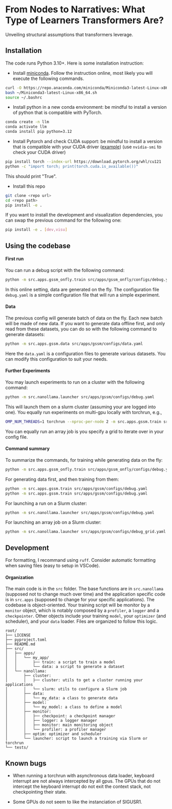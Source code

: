 # From Nodes to Narratives: What Type of Learners Transformers Are?

Unveiling structural assumptions that transformers leverage.

## Installation

The code runs Python 3.10+.
Here is some installation instruction:
- Install [miniconda](https://docs.conda.io/projects/miniconda/en/latest/). Follow the instruction online, most likely you will execute the following commands.
```bash
curl -O https://repo.anaconda.com/miniconda/Miniconda3-latest-Linux-x86_64.sh
bash ~/Miniconda3-latest-Linux-x86_64.sh
source ~/.bashrc
```
- Install python in a new conda environment: be mindful to install a version of python that is compatible with PyTorch.
```bash
conda create -n llm
conda activate llm
conda install pip python=3.12
```
- Install Pytorch and check CUDA support: be mindful to install a version that is compatible with your CUDA driver ([example](https://docs.nvidia.com/cuda/cuda-toolkit-release-notes/index.html)) (use `nvidia-smi` to check your CUDA driver)
```bash
pip install torch --index-url https://download.pytorch.org/whl/cu121
python -c "import torch; print(torch.cuda.is_available())"
```
This should print "True".
- Install this repo
```bash
git clone <repo url>
cd <repo path>
pip install -e .
```
If you want to install the development and visualization dependencies, you can swap the previous command for the following one:
```bash
pip install -e . [dev,visu]
```

## Using the codebase

#### First run
You can run a debug script with the following command:
```bash
python -m src.apps.gssm_onfly.train src/apps/gssm_onfly/configs/debug.yaml
```
In this online setting, data are generated on the fly. 
The configuration file `debug.yaml` is a simple configuration file that will run a simple experiment.

#### Data
The previous config will generate batch of data on the fly. Each new batch will be made of new data.
If you want to generate data offline first, and only read from these datasets, you can do so with the following command to generate datasets:
```bash
python -m src.apps.gssm.data src/apps/gssm/configs/data.yaml
```
Here the `data.yaml` is a configuration files to generate various datasets.
You can modify this configuration to suit your needs.

#### Further Experiments
You may launch experiments to run on a cluster with the following command:
```bash
python -m src.nanollama.launcher src/apps/gssm/configs/debug.yaml
```
This will launch them on a slurm cluster (assuming your are logged into one).
You equally run experiments on multi-gpu locally with torchrun, e.g.,
```bash
OMP_NUM_THREADS=1 torchrun --nproc-per-node 2 -m src.apps.gssm.train src/apps/gssm/configs/debug.yaml
```
You can equally run an array job is you specify a grid to iterate over in your config file.

#### Command summary
To summarize the commands, for training while generating data on the fly:
```bash
python -m src.apps.gssm_onfly.train src/apps/gssm_onfly/configs/debug.yaml
```
For generating data first, and then training from them:
```bash
python -m src.apps.gssm.train src/apps/gssm/configs/debug.yaml
python -m src.apps.gssm.train src/apps/gssm/configs/debug.yaml
```
For launching a run on a Slurm cluster:
```bash
python -m src.nanollama.launcher src/apps/gssm/configs/debug.yaml
```
For launching an array job on a Slurm cluster:
```bash
python -m src.nanollama.launcher src/apps/gssm/configs/debug_grid.yaml
```

## Development
For formatting, I recommand using `ruff`.
Consider automatic formatting when saving files (easy to setup in VSCode).

#### Organization
The main code is in the `src` folder.
The base functions are in `src.nanollama` (supposed not to change much over time) and the application specific code is in `src.apps` (supposed to change for your specific applications).
The codebase is object-oriented. Your training script will be monitor by a `monitor` object, which is notably composed by a `profiler`, a `logger` and a `checkpointer`.
Other objects include your training `model`, your `optimizer` (and scheduler), and your `data` loader.
Files are organized to follow this logic.
```
root/
├── LICENSE
├── pyproject.toml
├── README.md
├── src/
│   ├── apps/
│   │   └── my_app/
│   │       ├── train: a script to train a model
│   │       └── data: a script to generate a dataset
│   └── nanollama:
│       ├── cluster:
│       │   ├── cluster: utils to get a cluster running your applications
│       │   └── slurm: utils to configure a Slurm job
│       ├── data:
│       │   └── my_data: a class to generate data
│       ├── model:
│       │   └── my_model: a class to define a model
│       ├── monitor:
│       │   ├── checkpoint: a checkpoint manager
│       │   ├── logger: a logger manager
│       │   ├── monitor: main monitoring object
│       │   └── profiler: a profiler manager
│       ├── optim: optimizer and scheduler
│       └── launcher: script to launch a training via Slurm or torchrun
└── tests/
```

## Known bugs
- When running a torchrun with asynchronous data loader, keyboard interrupt are not always intercepted by all gpus.
The GPUs that do not intercept the keyboard interrupt do not exit the context stack, not checkpointing their state.

- Some GPUs do not seem to like the instanciation of SIGUSR1.